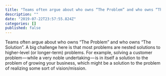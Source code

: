 ```yaml
---
title: "Teams often argue about who owns “The Problem” and who owns “The Solution”."
description: ""
date: "2019-07-22T23:57:55.824Z"
categories: []
published: false
---
```


Teams often argue about who owns “The Problem” and who owns “The Solution”. A big challenge here is that most problems are nested solutions to higher-level (or longer-term) problems. For example, solving a customer problem — while a very noble undertaking — is in itself a solution to the problem of growing your business, which might be a solution to the problem of realizing some sort of vision/mission.
